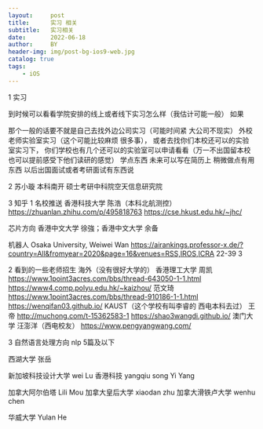 ```yaml
---
layout:     post
title:      实习 相关
subtitle:   实习相关
date:       2022-06-18
author:     BY
header-img: img/post-bg-ios9-web.jpg
catalog: true
tags:
    - iOS
---
```

1 实习

到时候可以看看学院安排的线上或者线下实习怎么样（我估计可能一般） 如果

那个一般的话要不就是自己去找外边公司实习（可能时间紧 大公司不现实）
外校老师实验室实习（这个可能比较麻烦 很多事），
或者去找你们本校还可以的实验室实习下，
你们学校也有几个还可以的实验室可以申请看看（万一不出国留本校也可以提前感受下他们读研的感觉）
学点东西 未来可以写在简历上 稍微做点有用东西 以后出国面试或者考研面试有东西说

2 苏小璇 本科南开  硕士考研中科院空天信息研究院


3 
知乎
1 名校推送
香港科技大学 
陈浩（本科北航测控）
https://zhuanlan.zhihu.com/p/495818763
https://cse.hkust.edu.hk/~jhc/

芯片方向 香港中文大学 徐強；香港中文大学 余备


机器人 Osaka University,  Weiwei Wan 
 https://airankings.professor-x.de/?country=All&fromyear=2020&page=16&venues=RSS,IROS,ICRA
22-39 3 


2 看到的一些老师招生 海外（没有很好大学的）
香港理工大学
周凯
https://www.1point3acres.com/bbs/thread-643050-1-1.html
https://www4.comp.polyu.edu.hk/~kaizhou/
范文琦
https://www.1point3acres.com/bbs/thread-910186-1-1.html
https://wenqifan03.github.io/
KAUST（这个学校有叫李睿的 西电本科去过）
王帝
http://muchong.com/t-15362583-1
https://shao3wangdi.github.io/
澳门大学
汪澎洋（西电校友）
https://www.pengyangwang.com/


3 自然语言处理方向
nlp 5篇及以下

西湖大学 张岳

新加坡科技设计大学 wei Lu
香港科技 yangqiu song  Yi Yang

加拿大阿尔伯塔 ‪Lili Mou
加拿大皇后大学 xiaodan zhu
加拿大滑铁卢大学 wenhu chen

华威大学 Yulan He

